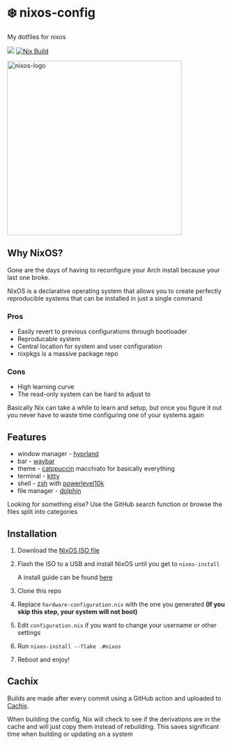 # :snowflake: nixos-config

My dotfiles for nixos

<a href="https://github.com/nixos/nixpkgs"><img src="https://img.shields.io/badge/NixOS-unstable-informational.svg?style=flat&logo=nixos&logoColor=CAD3F5&colorA=24273A&colorB=8AADF4"></a> [![Nix Build](https://github.com/shadeyg56/nixos-config/actions/workflows/build-nix.yml/badge.svg)](https://github.com/shadeyg56/nixos-config/actions/workflows/build-nix.yml)

<img src=https://camo.githubusercontent.com/8c73ac68e6db84a5c58eef328946ba571a92829b3baaa155b7ca5b3521388cc9/68747470733a2f2f692e696d6775722e636f6d2f367146436c41312e706e67 alt=nixos-logo width=400/>


## Why NixOS?
Gone are the days of having to reconfigure your Arch install because your last one broke.

NixOS is a declarative operating system that allows you to create perfectly reproducible systems that can be installed in just a single command

### Pros
- Easily revert to previous configurations through bootloader
- Reproducable system
- Central location for system and user configuration
- nixpkgs is a massive package repo

### Cons
- High learning curve
- The read-only system can be hard to adjust to

Basically Nix can take a while to learn and setup, but once you figure it out you never have to waste time configuring one of your systems again


## Features
* window manager - [hyprland](https://hyprland.org/)
* bar - [waybar](https://github.com/Alexays/Waybar)
* theme - [catppuccin](https://github.com/catppuccin/catppuccin) macchiato for basically everything
* terminal - [kitty](https://github.com/kovidgoyal/kitty)
* shell - [zsh](https://www.zsh.org/) with [powerlevel10k](https://github.com/romkatv/powerlevel10k)
* file manager - [dolphin](https://github.com/KDE/dolphin)

Looking for something else? Use the GitHub search function or browse the files split into categories

## Installation
1. Download the [NixOS ISO file](https://nixos.org/download.html#nixos-iso)
2. Flash the ISO to a USB and install NixOS until you get to `nixos-install`

    A install guide can be found [here](https://nixos.org/manual/nixos/stable/#ch-installation)
3. Clone this repo
4. Replace `hardware-configuration.nix` with the one you generated **(If you skip this step, your system will not boot)**
5. Edit `configuration.nix` if you want to change your username or other settings
6. Run `nixos-install --flake .#nixos`
7. Reboot and enjoy!

## Cachix
Builds are made after every commit using a GitHub action and uploaded to [Cachix](https://www.cachix.org/). 

When building the config, Nix will check to see if the derivations are in the cache and will just copy them instead of rebuilding. This saves significant time when building or updating on a system